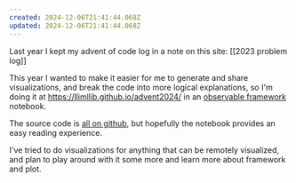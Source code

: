 ```yaml
---
created: 2024-12-06T21:41:44.068Z
updated: 2024-12-06T21:41:44.068Z
---
```

Last year I kept my advent of code log in a note on this site: [[2023 problem log]]

This year I wanted to make it easier for me to generate and share visualizations, and break the code into more logical explanations, so I'm doing it at https://llimllib.github.io/advent2024/ in an [observable framework](https://observablehq.com/framework/) notebook.

The source code is [all on github](https://github.com/llimllib/advent2024), but hopefully the notebook provides an easy reading experience.

I've tried to do visualizations for anything that can be remotely visualized, and plan to play around with it some more and learn more about framework and plot.